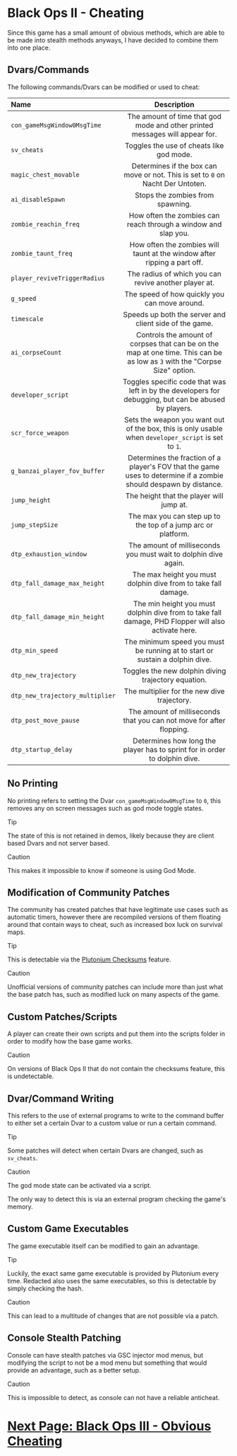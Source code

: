 # Black Ops II - Cheating
Since this game has a small amount of obvious methods, which are able to be made into stealth methods anyways, I have decided to combine them into one place.

## Dvars/Commands
The following commands/Dvars can be modified or used to cheat:

| Name                            |                                                         Description                                                         |
| :------------------------------ | :-------------------------------------------------------------------------------------------------------------------------: |
| `con_gameMsgWindow0MsgTime`     |                        The amount of time that god mode and other printed messages will appear for.                         |
| `sv_cheats`                     |                                          Toggles the use of cheats like god mode.                                           |
| `magic_chest_movable`           |                       Determines if the box can move or not. This is set to `0` on Nacht Der Untoten.                       |
| `ai_disableSpawn`               |                                              Stops the zombies from spawning.                                               |
| `zombie_reachin_freq`           |                               How often the zombies can reach through a window and slap you.                                |
| `zombie_taunt_freq`             |                          How often the zombies will taunt at the window after ripping a part off.                           |
| `player_reviveTriggerRadius`    |                                    The radius of which you can revive another player at.                                    |
| `g_speed`                       |                                        The speed of how quickly you can move around.                                        |
| `timescale`                     |                                   Speeds up both the server and client side of the game.                                    |
| `ai_corpseCount`                | Controls the amount of corpses that can be on the map at one time. This can be as low as `3` with the "Corpse Size" option. |
| `developer_script`              |            Toggles specific code that was left in by the developers for debugging, but can be abused by players.            |
| `scr_force_weapon`              |             Sets the weapon you want out of the box, this is only usable when `developer_script` is set to `1`.             |
| `g_banzai_player_fov_buffer`    |      Determines the fraction of a player's FOV that the game uses to determine if a zombie should despawn by distance.      |
| `jump_height`                   |                                          The height that the player will jump at.                                           |
| `jump_stepSize`                 |                                The max you can step up to the top of a jump arc or platform.                                |
| `dtp_exhaustion_window`         |                               The amount of milliseconds you must wait to dolphin dive again.                               |
| `dtp_fall_damage_max_height`    |                               The max height you must dolphin dive from to take fall damage.                                |
| `dtp_fall_damage_min_height`    |             The min height you must dolphin dive from to take fall damage, PHD Flopper will also activate here.             |
| `dtp_min_speed`                 |                        The minimum speed you must be running at to start or sustain a dolphin dive.                         |
| `dtp_new_trajectory`            |                                     Toggles the new dolphin diving trajectory equation.                                     |
| `dtp_new_trajectory_multiplier` |                                         The multiplier for the new dive trajectory.                                         |
| `dtp_post_move_pause`           |                            The amount of milliseconds that you can not move for after flopping.                             |
| `dtp_startup_delay`             |                         Determines how long the player has to sprint for in order to dolphin dive.                          |

## No Printing
No printing refers to setting the Dvar `con_gameMsgWindow0MsgTime` to `0`, this removes any on screen messages such as god mode toggle states.

> [!TIP]
> The state of this is not retained in demos, likely because they are client based Dvars and not server based.

> [!CAUTION]
> This makes it impossible to know if someone is using God Mode.

## Modification of Community Patches
The community has created patches that have legitimate use cases such as automatic timers, however there are recompiled versions of them floating around that contain ways to cheat, such as increased box luck on survival maps.

> [!TIP]
> This is detectable via the [Plutonium Checksums](Plutonium-Checksums.md) feature.

> [!CAUTION]
> Unofficial versions of community patches can include more than just what the base patch has, such as modified luck on many aspects of the game.

## Custom Patches/Scripts
A player can create their own scripts and put them into the scripts folder in order to modify how the base game works.

> [!CAUTION]
> On versions of Black Ops II that do not contain the checksums feature, this is undetectable.

## Dvar/Command Writing
This refers to the use of external programs to write to the command buffer to either set a certain Dvar to a custom value or run a certain command.

> [!TIP]
> Some patches will detect when certain Dvars are changed, such as `sv_cheats`.

> [!CAUTION]
> The god mode state can be activated via a script.
> 
> The only way to detect this is via an external program checking the game's memory.

## Custom Game Executables
The game executable itself can be modified to gain an advantage.

> [!TIP]
> Luckily, the exact same game executable is provided by Plutonium every time. Redacted also uses the same executables, so this is detectable by simply checking the hash.

> [!CAUTION]
> This can lead to a multitude of changes that are not possible via a patch.

## Console Stealth Patching
Console can have stealth patches via GSC injector mod menus, but modifying the script to not be a mod menu but something that would provide an advantage, such as a better setup.

> [!CAUTION]
> This is impossible to detect, as console can not have a reliable anticheat.

# [Next Page: Black Ops III - Obvious Cheating](../bo3/Obvious-Cheating.md)